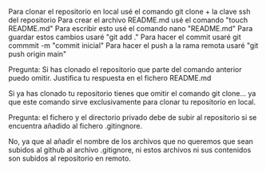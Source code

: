 Para clonar el repositorio en local usé el comando git clone + la clave ssh del repositorio
Para crear el archivo README.md usé el comando "touch README.md"
Para escribir esto usé el comando nano "README.md"
Para guardar estos cambios usaré "git add ."
Para hacer el commit usaré git commmit -m "commit inicial"
Para hacer el push a la rama remota usaré "git push origin main"



Pregunta: Si has clonado el repositorio que parte del comando anterior puedo omitir. Justifica tu respuesta en el fichero README.md 

Si ya has clonado tu repositorio tienes que omitir el comando git clone... ya que este comando sirve exclusivamente para clonar tu repositorio en local.



Pregunta: el fichero y el directorio privado debe de subir al repositorio si se encuentra añadido al fichero .gitingnore. 

No, ya que al añadir el nombre de los archivos que no queremos que sean subidos al github al archivo .gitignore, ni estos archivos ni sus contenidos son subidos al repositorio en remoto.

